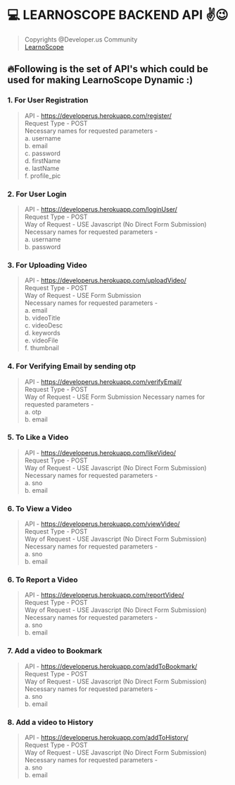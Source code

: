 # 💻 LEARNOSCOPE BACKEND API ✌😉
> Copyrights @Developer.us Community    
> [LearnoScope](https://learnoscope.netlify.app)  

## 🔥Following is the set of API's which could be used for making LearnoScope Dynamic :)

### 1. For User Registration
> API - https://developerus.herokuapp.com/register/   
> Request Type -  POST          
> Necessary names for requested parameters -     
>a. username    
>b. email         
>c. password      
>d. firstName      
>e. lastName      
>f. profile_pic       
                                       
### 2. For User Login
> API - https://developerus.herokuapp.com/loginUser/   
> Request Type -  POST          
> Way of Request - USE Javascript (No Direct Form Submission)
> Necessary names for requested parameters -     
>a. username         
>b. password    

### 3. For Uploading Video
> API - https://developerus.herokuapp.com/uploadVideo/   
> Request Type -  POST   
> Way of Request - USE Form Submission       
> Necessary names for requested parameters -     
>a. email    
>b. videoTitle         
>c. videoDesc      
>d. keywords      
>e. videoFile      
>f. thumbnail    

### 4. For Verifying Email by sending otp
> API - https://developerus.herokuapp.com/verifyEmail/   
> Request Type -  POST          
> Way of Request -  USE Form Submission 
> Necessary names for requested parameters -     
>a. otp         
>b. email   

### 5. To Like a Video
> API - https://developerus.herokuapp.com/likeVideo/   
> Request Type -  POST          
> Way of Request -  USE Javascript (No Direct Form Submission)
> Necessary names for requested parameters -     
>a. sno         
>b. email        

### 6. To View a Video
> API - https://developerus.herokuapp.com/viewVideo/   
> Request Type -  POST          
> Way of Request -  USE Javascript (No Direct Form Submission)
> Necessary names for requested parameters -     
>a. sno         
>b. email    

### 6. To Report a Video
> API - https://developerus.herokuapp.com/reportVideo/   
> Request Type -  POST          
> Way of Request -  USE Javascript (No Direct Form Submission)
> Necessary names for requested parameters -     
>a. sno         
>b. email     

### 7. Add a video to Bookmark
> API - https://developerus.herokuapp.com/addToBookmark/   
> Request Type -  POST          
> Way of Request -  USE Javascript (No Direct Form Submission)
> Necessary names for requested parameters -     
>a. sno         
>b. email  

### 8. Add a video to History
> API - https://developerus.herokuapp.com/addToHistory/   
> Request Type -  POST          
> Way of Request -  USE Javascript (No Direct Form Submission)
> Necessary names for requested parameters -     
>a. sno         
>b. email 
                
